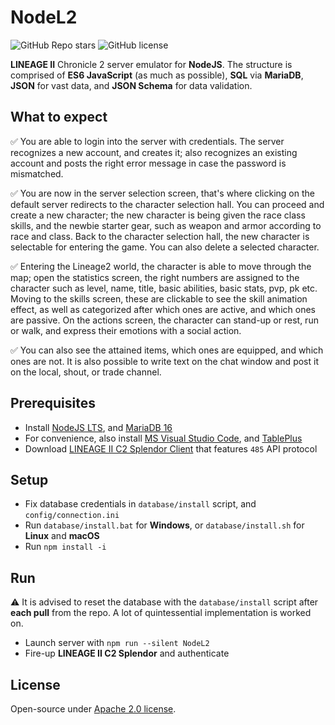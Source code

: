 # NodeL2

![GitHub Repo stars](https://img.shields.io/github/stars/dkoluris/nodel2?color=success) ![GitHub license](https://img.shields.io/github/license/dkoluris/nodel2?color=informational)

**LINEAGE II** Chronicle 2 server emulator for **NodeJS**. The structure is comprised of **ES6 JavaScript** (as much as possible), **SQL** via **MariaDB**, **JSON** for vast data, and **JSON Schema** for data validation.

## What to expect
✅ You are able to login into the server with credentials. The server recognizes a new account, and creates it; also recognizes an existing account and posts the right error message in case the password is mismatched.

✅ You are now in the server selection screen, that's where clicking on the default server redirects to the character selection hall. You can proceed and create a new character; the new character is being given the race class skills, and the newbie starter gear, such as weapon and armor according to race and class. Back to the character selection hall, the new character is selectable for entering the game. You can also delete a selected character.

✅ Entering the Lineage2 world, the character is able to move through the map; open the statistics screen, the right numbers are assigned to the character such as level, name, title, basic abilities, basic stats, pvp, pk etc. Moving to the skills screen, these are clickable to see the skill animation effect, as well as categorized after which ones are active, and which ones are passive. On the actions screen, the character can stand-up or rest, run or walk, and express their emotions with a social action.

✅ You can also see the attained items, which ones are equipped, and which ones are not. It is also possible to write text on the chat window and post it on the local, shout, or trade channel.

## Prerequisites
* Install [NodeJS LTS](https://nodejs.org/en/download), and [MariaDB 16](https://mariadb.org/download/?t=mariadb&p=mariadb&r=10.6.12)
* For convenience, also install [MS Visual Studio Code](https://code.visualstudio.com/download), and [TablePlus](https://tableplus.com/download)
* Download [LINEAGE II C2 Splendor Client](https://drive.google.com/drive/folders/1kdVS2ymqmK3vzufEt5hUnij6pWS8BcZb?usp=sharing) that features `485` API protocol

## Setup
* Fix database credentials in `database/install` script, and `config/connection.ini`
* Run `database/install.bat` for **Windows**, or `database/install.sh` for **Linux** and **macOS**
* Run `npm install -i`

## Run
⚠️ It is advised to reset the database with the `database/install` script after **each pull** from the repo. A lot of quintessential implementation is worked on.
* Launch server with `npm run --silent NodeL2`
* Fire-up **LINEAGE II C2 Splendor** and authenticate

## License
Open-source under [Apache 2.0 license](https://www.apache.org/licenses/LICENSE-2.0).
